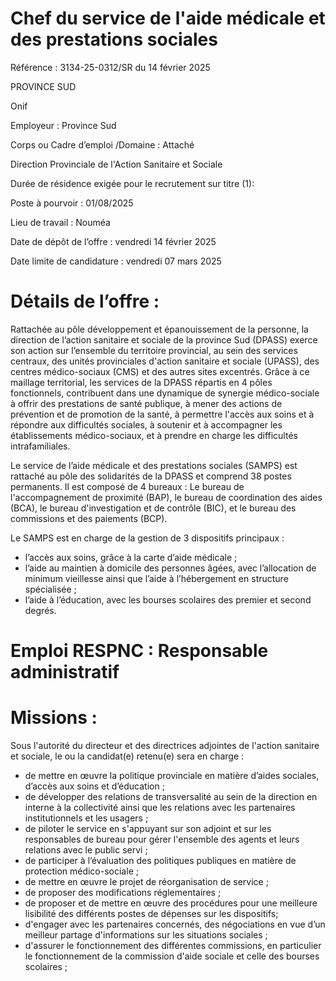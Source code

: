 # Chef du service de l'aide médicale et des prestations sociales

Référence : 3134-25-0312/SR du 14 février 2025

PROVINCE SUD

Onif

Employeur : Province Sud

Corps ou Cadre d’emploi /Domaine : Attaché

Direction Provinciale de l'Action Sanitaire et Sociale

Durée de résidence exigée pour le recrutement sur titre (1):

Poste à pourvoir : 01/08/2025

Lieu de travail : Nouméa

Date de dépôt de l’offre : vendredi 14 février 2025

Date limite de candidature : vendredi 07 mars 2025

# Détails de l’offre :

Rattachée au pôle développement et épanouissement de la personne, la direction de l’action sanitaire et sociale de la province Sud (DPASS) exerce son action sur l’ensemble du territoire provincial, au sein des services centraux, des unités provinciales d'action sanitaire et sociale (UPASS), des centres médico-sociaux (CMS) et des autres sites excentrés. Grâce à ce maillage territorial, les services de la DPASS répartis en 4 pôles fonctionnels, contribuent dans une dynamique de synergie médico-sociale à offrir des prestations de santé publique, à mener des actions de prévention et de promotion de la santé, à permettre l'accès aux soins et à répondre aux difficultés sociales, à soutenir et à accompagner les établissements médico-sociaux, et à prendre en charge les difficultés intrafamiliales.

Le service de l’aide médicale et des prestations sociales (SAMPS) est rattaché au pôle des solidarités de la DPASS et comprend 38 postes permanents. Il est composé de 4 bureaux : Le bureau de l'accompagnement de proximité (BAP), le bureau de coordination des aides (BCA), le bureau d'investigation et de contrôle (BIC), et le bureau des commissions et des paiements (BCP).

Le SAMPS est en charge de la gestion de 3 dispositifs principaux :

- l’accès aux soins, grâce à la carte d’aide médicale ;
- l’aide au maintien à domicile des personnes âgées, avec l’allocation de minimum vieillesse ainsi que l’aide à l’hébergement en structure spécialisée ;
- l’aide à l’éducation, avec les bourses scolaires des premier et second degrés.

# Emploi RESPNC : Responsable administratif

# Missions :

Sous l'autorité du directeur et des directrices adjointes de l'action sanitaire et sociale, le ou la candidat(e) retenu(e) sera en charge :

- de mettre en œuvre la politique provinciale en matière d’aides sociales, d’accès aux soins et d’éducation ;
- de développer des relations de transversalité au sein de la direction en interne à la collectivité ainsi que les relations avec les partenaires institutionnels et les usagers ;
- de piloter le service en s'appuyant sur son adjoint et sur les responsables de bureau pour gérer l'ensemble des agents et leurs relations avec le public servi ;
- de participer à l’évaluation des politiques publiques en matière de protection médico-sociale ;
- de mettre en œuvre le projet de réorganisation de service ;
- de proposer des modifications réglementaires ;
- de proposer et de mettre en œuvre des procédures pour une meilleure lisibilité des différents postes de dépenses sur les dispositifs;
- d'engager avec les partenaires concernés, des négociations en vue d’un meilleur partage d'informations sur les situations sociales ;
- d'assurer le fonctionnement des différentes commissions, en particulier le fonctionnement de la commission d'aide sociale et celle des bourses scolaires ;